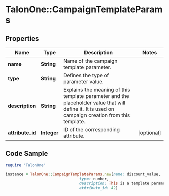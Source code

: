 # TalonOne::CampaignTemplateParams

## Properties

Name | Type | Description | Notes
------------ | ------------- | ------------- | -------------
**name** | **String** | Name of the campaign template parameter. | 
**type** | **String** | Defines the type of parameter value. | 
**description** | **String** | Explains the meaning of this template parameter and the placeholder value that will define it. It is used on campaign creation from this template. | 
**attribute_id** | **Integer** | ID of the corresponding attribute. | [optional] 

## Code Sample

```ruby
require 'TalonOne'

instance = TalonOne::CampaignTemplateParams.new(name: discount_value,
                                 type: number,
                                 description: This is a template parameter of type &#x60;number&#x60;.,
                                 attribute_id: 42)
```


